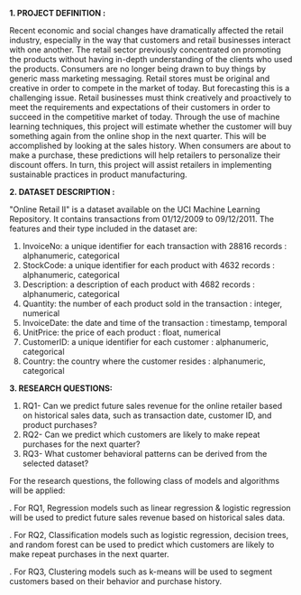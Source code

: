 **1. PROJECT DEFINITION :** 

Recent economic and social changes have dramatically affected the retail industry, especially in the way that customers and retail businesses interact with one another. The retail sector previously concentrated on promoting the products without having in-depth understanding of the clients who used the products. Consumers are no longer being drawn to buy things by generic mass marketing messaging. Retail stores must be original and creative in order to compete in the market of today. But forecasting this is a challenging issue. Retail businesses must think creatively and proactively to meet the requirements and expectations of their customers in order to succeed in the competitive market of today. Through the use of machine learning techniques, this project will estimate whether the customer will buy something again from the online shop in the next quarter. This will be accomplished by looking at the sales history. When consumers are about to make a purchase, these predictions will help retailers to personalize their discount offers. In turn, this project will assist retailers in implementing sustainable practices in product manufacturing.

**2. DATASET DESCRIPTION :**

"Online Retail II" is a dataset available on the UCI Machine Learning Repository. It contains transactions from 01/12/2009 to 09/12/2011. The features and their type included in the dataset are:

1. InvoiceNo: a unique identifier for each transaction with 28816 records : alphanumeric, categorical
2. StockCode: a unique identifier for each product with 4632 records : alphanumeric, categorical
3. Description: a description of each product with 4682 records : alphanumeric, categorical
4. Quantity: the number of each product sold in the transaction  : integer, numerical
5. InvoiceDate: the date and time of the transaction : timestamp, temporal
6. UnitPrice: the price of each product : float, numerical
7. CustomerID: a unique identifier for each customer : alphanumeric, categorical
8. Country: the country where the customer resides : alphanumeric, categorical

**3. RESEARCH QUESTIONS:**

1. RQ1- Can we predict future sales revenue for the online retailer based on historical sales data, such as transaction date, customer ID, and product purchases?
2. RQ2- Can we predict which customers are likely to make repeat purchases for the next quarter?
3. RQ3- What customer behavioral patterns can be derived from the selected dataset?

For the research questions, the following class of models and algorithms will be applied:

. For RQ1, Regression models such as linear regression & logistic regression will be used to predict future sales revenue based on historical sales data.

. For RQ2, Classification models such as logistic regression, decision trees, and random forest can be used to predict which customers are likely to make repeat purchases in the next quarter.

. For RQ3, Clustering models such as k-means will be used to segment customers based on their behavior and purchase history.




